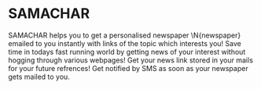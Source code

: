 # SAMACHAR
SAMACHAR helps you to get a personalised newspaper \N{newspaper} emailed  to you instantly with links of the topic which interests you!
Save time in todays fast running world by getting news of your interest without hogging through various webpages!
Get your news link stored in your mails for your future refrences!
Get notified by SMS as soon as your newspaper gets mailed to you.
